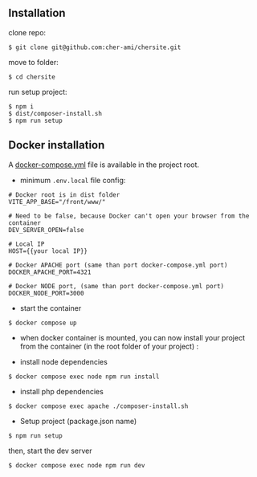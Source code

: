 ## <a name="Installation"></a>Installation

clone repo:

```shell script
$ git clone git@github.com:cher-ami/chersite.git
```

move to folder:

```shell script
$ cd chersite
```

run setup project:

```shell script
$ npm i
$ dist/composer-install.sh
$ npm run setup
```

## Docker installation

A [docker-compose.yml](docker-compose.yml) file is available in the project root.

- minimum `.env.local` file config:

```
# Docker root is in dist folder
VITE_APP_BASE="/front/www/"

# Need to be false, because Docker can't open your browser from the container
DEV_SERVER_OPEN=false

# Local IP
HOST={{your local IP}}

# Docker APACHE port (same than port docker-compose.yml port)
DOCKER_APACHE_PORT=4321

# Docker NODE port, (same than port docker-compose.yml port)
DOCKER_NODE_PORT=3000
```

- start the container

```shell
$ docker compose up
```

- when docker container is mounted, you can now install your project from the container (in the root folder of your project) :

- install node dependencies

```shell
$ docker compose exec node npm run install
```

- install php dependencies

```shell
$ docker compose exec apache ./composer-install.sh
```

- Setup project (package.json name)

```shell
$ npm run setup
```

then, start the dev server

```shell
$ docker compose exec node npm run dev
```
